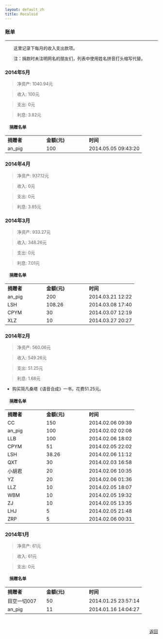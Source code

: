 ```yaml
---
layout: default_zh
title: Rocaloid
---
```


### 账单

---

&emsp;&emsp;这里记录下每月的收入支出款项。

&emsp;&emsp;注：捐款时未注明网名的朋友们，列表中使用姓名拼音打头缩写代替。

### 2014年5月

> 净资产: 1040.94元

> 收入: 100元

> 支出: 0元

> 利息: 3.82元

#### &emsp;捐赠名单

>
<table>
<tr><td><strong>捐赠者</strong>&emsp;&emsp;&emsp;&emsp;</td><td><strong>金额(元)</strong>&emsp;&emsp;&emsp;&emsp;</td><td><strong>时间</strong></td></tr>
<tr><td>an_pig</td><td>100</td><td>2014.05.05 09:43:20</td></tr>
</table>

### 2014年4月

> 净资产: 937.12元

> 收入: 0元

> 支出: 0元

> 利息: 3.85元

### 2014年3月

> 净资产: 933.27元

> 收入: 348.26元

> 支出: 0元

> 利息: 7.01元

#### &emsp;捐赠名单

>
<table>
<tr><td><strong>捐赠者</strong>&emsp;&emsp;&emsp;&emsp;</td><td><strong>金额(元)</strong>&emsp;&emsp;&emsp;&emsp;</td><td><strong>时间</strong></td></tr>
<tr><td>an_pig</td><td>200</td><td>2014.03.21 12:22</td></tr>
<tr><td>LSH</td><td>108.26</td><td>2014.03.08 17:40</td></tr>
<tr><td>CPYM</td><td>30</td><td>2014.03.07 12:19</td></tr>
<tr><td>XLZ</td><td>10</td><td>2014.03.27 20:27</td></tr>
</table>

### 2014年2月

> 净资产: 560.06元

> 收入: 549.26元

> 支出: 51.25元

> 利息: 1.68元

* 购买简凡桑塔《语音合成》一书，花费51.25元。

#### &emsp;捐赠名单

>
<table>
<tr><td><strong>捐赠者</strong>&emsp;&emsp;&emsp;&emsp;</td><td><strong>金额(元)</strong>&emsp;&emsp;&emsp;&emsp;</td><td><strong>时间</strong></td></tr>
<tr><td>CC</td><td>150</td><td>2014.02.06 09:39</td></tr>
<tr><td>an_pig</td><td>100</td><td>2014.02.02 02:08</td></tr>
<tr><td>LLB</td><td>100</td><td>2014.02.06 18:02</td></tr>
<tr><td>CPYM</td><td>51</td><td>2014.02.05 22:02</td></tr>
<tr><td>LSH</td><td>38.26</td><td>2014.02.06 11:12</td></tr>
<tr><td>QXT</td><td>30</td><td>2014.02.03 16:58</td></tr>
<tr><td>小胡君</td><td>20</td><td>2014.02.06 10:35</td></tr>
<tr><td>YZ</td><td>20</td><td>2014.02.06 01:36</td></tr>
<tr><td>LLZ</td><td>10</td><td>2014.02.05 18:07</td></tr>
<tr><td>WBM</td><td>10</td><td>2014.02.05 19:32</td></tr>
<tr><td>ZJ</td><td>10</td><td>2014.02.05 13:35</td></tr>
<tr><td>LHJ</td><td>5</td><td>2014.02.05 21:48</td></tr>
<tr><td>ZRP</td><td>5</td><td>2014.02.06 00:31</td></tr>
</table>

### 2014年1月

> 净资产: 61元

> 收入: 61元

> 支出: 0元

#### &emsp;捐赠名单

>
<table>
<tr><td><strong>捐赠者</strong>&emsp;&emsp;&emsp;&emsp;</td><td><strong>金额(元)</strong>&emsp;&emsp;&emsp;&emsp;</td><td><strong>时间</strong></td></tr>
<tr><td>目空一切007 </td><td>50</td><td>2014.01.25 23:57:14</td></tr>
<tr><td>an_pig</td><td>11</td><td>2014.01.16 14:04:27</td></tr>
</table>

<br />

<p align="right"><a href="/sub/zh/donation.html">返回</a></p>

